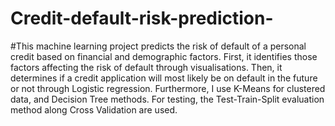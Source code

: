 # Credit-default-risk-prediction-
#This machine learning project predicts the risk of default of a personal credit based on financial and demographic factors. First, it identifies those factors affecting the risk of default through visualisations. Then, it determines if a credit application will most likely be on default in the future or not through Logistic regression. Furthermore, I use K-Means for clustered data, and Decision Tree methods. For testing, the Test-Train-Split evaluation method along Cross Validation are used. 
